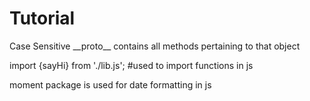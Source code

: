 # Tutorial

Case Sensitive
\_\_proto\_\_ contains all methods pertaining to that object

import {sayHi} from './lib.js'; #used to import functions in js


moment package is used for date formatting in js